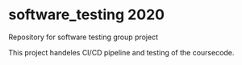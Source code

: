# software_testing 2020
Repository for software testing group project

This project handeles CI/CD pipeline and testing of the coursecode.

